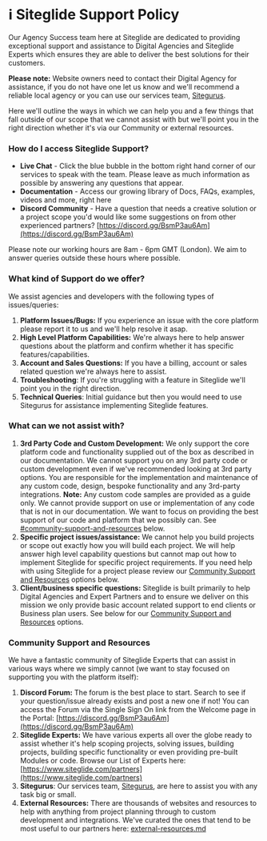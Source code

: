 # ℹ️ Siteglide Support Policy

Our Agency Success team here at Siteglide are dedicated to providing exceptional support and assistance to Digital Agencies and Siteglide Experts which ensures they are able to deliver the best solutions for their customers.

**Please note:** Website owners need to contact their Digital Agency for assistance, if you do not have one let us know and we'll recommend a reliable local agency or you can use our services team, [Sitegurus](https://www.sitegurus.io/).

Here we'll outline the ways in which we can help you and a few things that fall outside of our scope that we cannot assist with but we'll point you in the right direction whether it's via our Community or external resources.

### How do I access Siteglide Support?

* **Live Chat** - Click the blue bubble in the bottom right hand corner of our services to speak with the team. Please leave as much information as possible by answering any questions that appear.
* **Documentation** - Access our growing library of Docs, FAQs, examples, videos and more, right here
* **Discord Community** - Have a question that needs a creative solution or a project scope you'd would like some suggestions on from other experienced partners? [https://discord.gg/BsmP3au6Am](https://discord.gg/BsmP3au6Am)

Please note our working hours are 8am - 6pm GMT (London). We aim to answer queries outside these hours where possible.

### What kind of Support do we offer?

We assist agencies and developers with the following types of issues/queries:

1. **Platform Issues/Bugs:** If you experience an issue with the core platform please report it to us and we'll help resolve it asap.
2. **High Level Platform Capabilities:** We're always here to help answer questions about the platform and confirm whether it has specific features/capabilities.
3. **Account and Sales Questions:** If you have a billing, account or sales related question we're always here to assist.
4. **Troubleshooting**: If you're struggling with a feature in Siteglide we'll point you in the right direction.
5. **Technical Queries**: Initial guidance but then you would need to use Sitegurus for assistance implementing Siteglide features.

### What can we not assist with?

1. **3rd Party Code and Custom Development:** We only support the core platform code and functionality supplied out of the box as described in our documentation. We cannot support you on any 3rd party code or custom development even if we've recommended looking at 3rd party options. You are responsible for the implementation and maintenance of any custom code, design, bespoke functionality and any 3rd-party integrations. **Note:** Any custom code samples are provided as a guide only. We cannot provide support on use or implementation of any code that is not in our documentation. We want to focus on providing the best support of our code and platform that we possibly can. See [#community-support-and-resources](siteglide-support-policy.md#community-support-and-resources "mention") below.
2. **Specific project issues/assistance:** We cannot help you build projects or scope out exactly how you will build each project. We will help answer high level capability questions but cannot map out how to implement Siteglide for specific project requirements. If you need help with using Siteglide for a project please review our [Community Support and Resources](siteglide-support-policy.md#community-support-and-resources) options below.
3. **Client/business specific questions:** Siteglide is built primarily to help Digital Agencies and Expert Partners and to ensure we deliver on this mission we only provide basic account related support to end clients or Business plan users. See below for our [Community Support and Resources](siteglide-support-policy.md#community-support-and-resources) options.

### Community Support and Resources

We have a fantastic community of Siteglide Experts that can assist in various ways where we simply cannot (we want to stay focused on supporting you with the platform itself):

1. **Discord Forum:** The forum is the best place to start. Search to see if your question/issue already exists and post a new one if not! You can access the Forum via the Single Sign On link from the Welcome page in the Portal: [https://discord.gg/BsmP3au6Am](https://discord.gg/BsmP3au6Am)
2. **Siteglide Experts:** We have various experts all over the globe ready to assist whether it's help scoping projects, solving issues, building projects, building specific functionality or even providing pre-built Modules or code. Browse our List of Experts here: [https://www.siteglide.com/partners](https://www.siteglide.com/partners)
3. **Sitegurus**: Our services team, [Sitegurus](https://www.sitegurus.io/), are here to assist you with any task big or small.
4. **External Resources:** There are thousands of websites and resources to help with anything from project planning through to custom development and integrations. We've curated the ones that tend to be most useful to our partners here: [external-resources.md](external-resources.md "mention")
